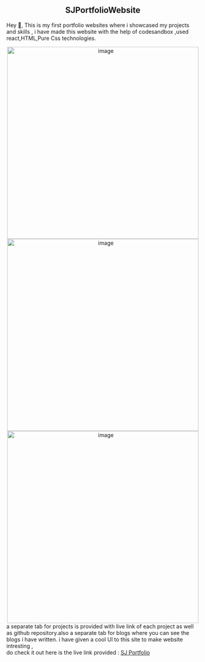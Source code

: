 # <h2 align="center">SJPortfolioWebsite</h2>
Hey 👋, This is my first portfolio websites where i showcased my projects and skills , i have made this website  with the help of codesandbox ,used react,HTML,Pure Css technologies.
<div align="center">
<img width="500" align="top"  alt="image" src="https://user-images.githubusercontent.com/74001727/187959161-f62ec67c-9810-47a9-8786-02cded50c43c.png">
<img width="500" alt="image" src="https://user-images.githubusercontent.com/74001727/187959336-000a2876-9038-42c1-8fa8-63a83b73405a.png">
<img width="500" alt="image" src="https://user-images.githubusercontent.com/74001727/187959429-43a8862d-6dac-4919-a5f1-eb05a34afa7b.png">
</div>
a separate tab for projects is provided with live link of each project as well as github repository.also a separate tab for blogs where you can see the blogs i have written.
i have given a cool UI to this site to make website intresting ,
<div>
  do check it out here is the live link provided : <a href="https://csb-b4r6fb.netlify.app/">SJ Portfolio</a>
</div>